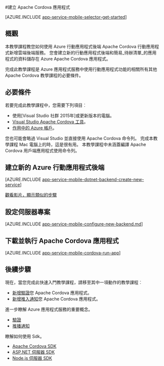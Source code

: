 <properties
    pageTitle="Azure 應用程式服務行動應用程式建立 Cordova 應用程式 |Microsoft Azure"
    description="請遵循此教學課程以開始使用 Azure 行動應用程式 backends Apache Cordova 開發"
    services="app-service\mobile"
    documentationCenter="javascript"
    authors="adrianhall"
    manager="erikre"
    editor=""
    tags=""
    keywords="cordova，javascript]，在行動用戶端" />

<tags
    ms.service="app-service-mobile"
    ms.workload="na"
    ms.tgt_pltfrm="mobile-html"
    ms.devlang="javascript"
    ms.topic="hero-article"
    ms.date="10/01/2016"
    ms.author="adrianha"/>

#<a name="create-an-apache-cordova-app"></a>建立 Apache Cordova 應用程式

[AZURE.INCLUDE [app-service-mobile-selector-get-started](../../includes/app-service-mobile-selector-get-started.md)]

## <a name="overview"></a>概觀

本教學課程教您如何使用 Azure 行動應用程式後端 Apache Cordova 行動應用程式新增雲端後端服務。  您會建立新的行動應用程式後端和簡易_待辦清單_的應用程式的資料儲存在 Azure Apache Cordova 應用程式。

完成此教學課程是 Azure 應用程式服務中使用行動應用程式功能的相關所有其他 Apache Cordova 教學課程的必要條件。

## <a name="prerequisites"></a>必要條件

若要完成此教學課程中，您需要下列項目︰

* 使用[Visual Studio 社群 2015年]或更新版本的電腦。
* [Visual Studio Apache Cordova 工具]。
* [作用中的 Azure 帳戶](https://azure.microsoft.com/pricing/free-trial/)。

您也可能會略過 Visual Studio 並直接使用 Apache Cordova 命令列。  完成本教學課程 Mac 電腦上的時，這是很有用。  本教學課程中未涵蓋編譯 Apache Cordova 用戶端應用程式使用命令列。

## <a name="create-a-new-azure-mobile-app-backend"></a>建立新的 Azure 行動應用程式後端

[AZURE.INCLUDE [app-service-mobile-dotnet-backend-create-new-service](../../includes/app-service-mobile-dotnet-backend-create-new-service.md)]

[觀看影片，顯示類似的步驟](https://channel9.msdn.com/series/Azure-connected-services-with-Cordova/Azure-connected-services-task-1-Create-an-Azure-Mobile-App)

## <a name="configure-the-server-project"></a>設定伺服器專案

[AZURE.INCLUDE [app-service-mobile-configure-new-backend.md](../../includes/app-service-mobile-configure-new-backend.md)]

## <a name="download-and-run-the-apache-cordova-app"></a>下載並執行 Apache Cordova 應用程式

[AZURE.INCLUDE [app-service-mobile-cordova-run-app](../../includes/app-service-mobile-cordova-run-app.md)]

## <a name="next-steps"></a>後續步驟

現在，當您完成此快速入門教學課程，請移至其中一項動作的教學課程︰

* [新增驗證]您 Apache Cordova 應用程式。
* [新增推入通知]您 Apache Cordova 應用程式。

進一步瞭解 Azure 應用程式服務的重要概念。

* [驗證]
* [推播通知]

瞭解如何使用 Sdk。

* [Apache Cordova SDK]
* [ASP.NET 伺服器 SDK]
* [Node.js 伺服器 SDK]

<!-- Images. -->

<!-- URLs -->
[Azure portal]: https://portal.azure.com/
[Visual Studio 社群 2015]: http://www.visualstudio.com/
[Visual Studio Apache Cordova 工具]: https://www.visualstudio.com/en-us/features/cordova-vs.aspx
[新增驗證]: app-service-mobile-cordova-get-started-users.md
[新增推入通知]: app-service-mobile-cordova-get-started-push.md
[驗證]: app-service-mobile-auth.md
[推播通知]: ../notification-hubs/notification-hubs-push-notification-overview.md
[Apache Cordova SDK]: app-service-mobile-cordova-how-to-use-client-library.md
[ASP.NET 伺服器 SDK]: app-service-mobile-dotnet-backend-how-to-use-server-sdk.md
[Node.js 伺服器 SDK]: app-service-mobile-node-backend-how-to-use-server-sdk.md
